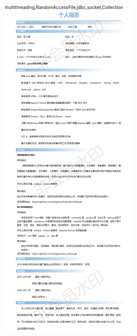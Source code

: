 
multithreading,RandomAccessFile,jdbc,socket,Collection
![images](https://github.com/yingpoiu/AcquisitionData/blob/master/images/BD1802-%E5%BA%94%E5%B0%8F%E5%A8%9F%E7%AE%80%E5%8E%862.png)

